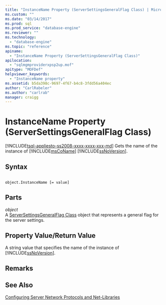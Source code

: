 ```yaml
---
title: "InstanceName Property (ServerSettingsGeneralFlag Class) | Microsoft Docs"
ms.custom: ""
ms.date: "03/14/2017"
ms.prod: sql
ms.prod_service: "database-engine"
ms.reviewer: ""
ms.technology: 
  - "database-engine"
ms.topic: "reference"
apiname: 
  - "InstanceName Property (ServerSettingsGeneralFlag Class)"
apilocation: 
  - "sqlmgmproviderxpsp2up.mof"
apitype: "MOFDef"
helpviewer_keywords: 
  - "InstanceName property"
ms.assetid: b5da398c-9697-4f67-b4c8-3fdd56a404ec
author: "CarlRabeler"
ms.author: "carlrab"
manager: craigg
---
```

# InstanceName Property (ServerSettingsGeneralFlag Class)
[!INCLUDE[tsql-appliesto-ss2008-xxxx-xxxx-xxx-md](../../../includes/tsql-appliesto-ss2008-xxxx-xxxx-xxx-md.md)]
  Gets the name of the instance of [!INCLUDE[msCoName](../../../includes/msconame-md.md)] [!INCLUDE[ssNoVersion](../../../includes/ssnoversion-md.md)].  
  
## Syntax  
  
```  
  
object.InstanceName [= value]  
```  
  
## Parts  
 *object*  
 A [ServerSettingsGeneralFlag Class](../../../relational-databases/wmi-provider-configuration-classes/serversettingsgeneralflag-class/serversettingsgeneralflag-class.md) object that represents a general flag for the server settings.  
  
## Property Value/Return Value  
 A string value that specifies the name of the instance of [!INCLUDE[ssNoVersion](../../../includes/ssnoversion-md.md)].  
  
## Remarks  
  
## See Also  
 [Configuring Server Network Protocols and Net-Libraries](http://msdn.microsoft.com/library/ms177485\(v=sql.100\).aspx)  
  
  
